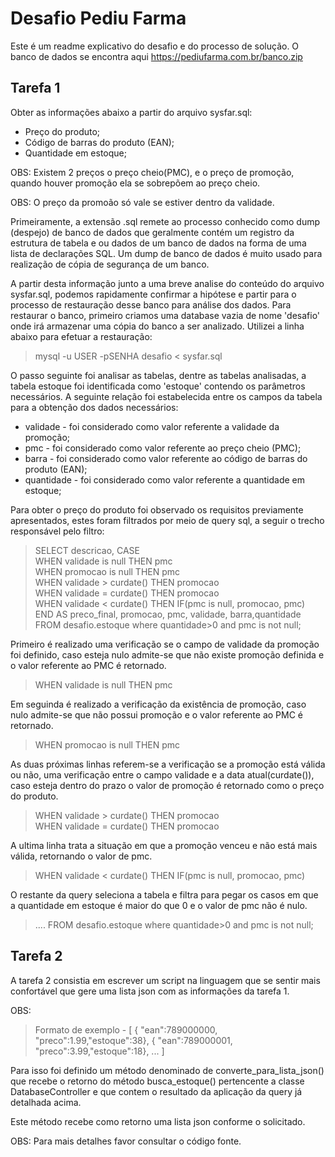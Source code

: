 # Desafio Pediu Farma
Este é um readme explicativo do desafio e do processo de solução. O banco de dados se encontra aqui https://pediufarma.com.br/banco.zip 
## Tarefa 1
Obter as informações abaixo a partir do arquivo sysfar.sql:
- Preço do produto;
- Código de barras do produto (EAN); 
- Quantidade em estoque;

OBS: Existem 2 preços o preço cheio(PMC), e o preço de promoção, quando houver promoção ela se sobrepõem ao preço cheio.

OBS: O preço da promoão só vale se estiver dentro da validade.

Primeiramente, a extensão .sql remete ao processo conhecido como dump (despejo) de banco de dados que geralmente contém um registro da estrutura de tabela e ou dados de um banco de dados na forma de uma lista de declarações SQL. Um dump de banco de dados é muito usado para realização de cópia de segurança de um banco.

A partir desta informação junto a uma breve analise do conteúdo do arquivo sysfar.sql, podemos rapidamente confirmar a hipótese e partir para o processo de restauração desse banco para análise dos dados. Para restaurar o banco, primeiro criamos uma database vazia de nome 'desafio' onde irá armazenar uma cópia do banco a ser analizado. Utilizei a linha abaixo para efetuar a restauração:

>  mysql -u USER -pSENHA desafio < sysfar.sql 

O passo seguinte foi analisar as tabelas, dentre as tabelas analisadas, a tabela estoque foi identificada como 'estoque' contendo os parâmetros necessários. A seguinte relação foi estabelecida entre os campos da tabela para a obtenção dos dados necessários:

- validade - foi considerado como valor referente a validade da promoção;
- pmc - foi considerado como valor referente ao preço cheio (PMC);
- barra - foi considerado como valor referente ao código de barras do produto (EAN);
- quantidade - foi considerado como valor referente a quantidade em estoque;

Para obter o preço do produto foi observado os requisitos previamente apresentados, estes foram filtrados por meio de query sql, a seguir o trecho responsável pelo filtro:

>SELECT descricao, CASE \
WHEN validade is null THEN pmc \
WHEN promocao is null THEN pmc \
WHEN validade > curdate() THEN promocao \
WHEN validade = curdate() THEN promocao \
WHEN validade < curdate() THEN IF(pmc is null, promocao, pmc) \
END AS preco_final, promocao, pmc, validade, barra,quantidade FROM desafio.estoque where quantidade>0 and pmc is not null; 

Primeiro é realizado uma verificação se o campo de validade da promoção foi definido, caso esteja nulo admite-se que não existe promoção definida e o valor referente ao PMC é retornado. 

>  WHEN validade is null THEN pmc

Em seguinda é realizado a verificação da existência de promoção, caso nulo admite-se que não possui promoção e o valor referente ao PMC é retornado.

> WHEN promocao is null THEN pmc

As duas próximas linhas referem-se a verificação se a promoção está válida ou não, uma verificação entre o campo validade e a data atual(curdate()), caso esteja dentro do prazo o valor de promoção é retornado como o preço do produto.

> WHEN validade > curdate() THEN promocao \
> WHEN validade = curdate() THEN promocao 

A ultima linha trata a situação em que a promoção venceu e não está mais válida, retornando o valor de pmc.

> WHEN validade < curdate() THEN IF(pmc is null, promocao, pmc) 


O restante da query seleciona a tabela e filtra para pegar os casos em que a quantidade em estoque é maior do que 0 e o valor de pmc não é nulo.

> .... FROM desafio.estoque where quantidade>0 and pmc is not null; 


## Tarefa 2
A tarefa 2 consistia em escrever um script na linguagem que se sentir mais confortável que gere uma lista json com as informações da tarefa 1.

OBS: 
> Formato de exemplo - [
                                { "ean":789000000, "preco":1.99,"estoque":38},
                                { "ean":789000001, "preco":3.99,"estoque":18},
                                ...
                                ]

Para isso foi definido um método denominado de converte_para_lista_json() que recebe o retorno do método busca_estoque() pertencente a classe DatabaseController e que contem o resultado da aplicação da query já detalhada acima. 

Este método recebe como retorno uma lista json conforme o solicitado.



OBS: Para mais detalhes favor consultar o código fonte.
